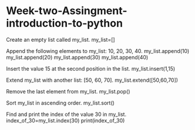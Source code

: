# Week-two-Assingment-introduction-to-python
Create an empty list called my_list.
my_list=[]

Append the following elements to my_list: 10, 20, 30, 40.
my_list.append(10)
my_list.append(20)
my_list.append(30)
my_list.append(40)

Insert the value 15 at the second position in the list.
my_list.insert(1,15)

Extend my_list with another list: [50, 60, 70].
my_list.extend([50,60,70])

Remove the last element from my_list.
my_list.pop()

Sort my_list in ascending order.
my_list.sort()

Find and print the index of the value 30 in my_list.
index_of_30=my_list.index(30)
print(index_of_30)
